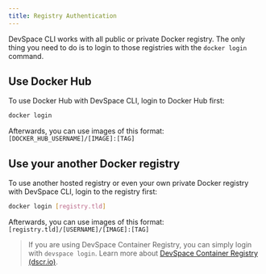 ```yaml
---
title: Registry Authentication
---
```


DevSpace CLI works with all public or private Docker registry. The only thing you need to do is to login to those registries with the `docker login` command.

## Use Docker Hub
To use Docker Hub with DevSpace CLI, login to Docker Hub first:
```bash
docker login
```
Afterwards, you can use images of this format: `[DOCKER_HUB_USERNAME]/[IMAGE]:[TAG]`

## Use your another Docker registry
To use another hosted registry or even your own private Docker registry with DevSpace CLI, login to the registry first:
```bash
docker login [registry.tld]
```
Afterwards, you can use images of this format: `[registry.tld]/[USERNAME]/[IMAGE]:[TAG]`

> If you are using DevSpace Container Registry, you can simply login with `devspace login`. Learn more about [DevSpace Container Registry (dscr.io)](/docs/cloud/images/dscr-io).
